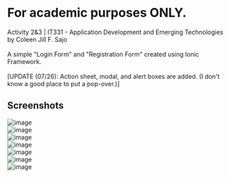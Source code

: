 # For academic purposes ONLY.
Activity 2&3 | IT331 - Application Development and Emerging Technologies <br/>
by Coleen Jill F. Sajo <br /><br/>
A simple "Login Form" and "Registration Form" created using Ionic Framework. <br/><br/>
[UPDATE (07/26): Action sheet, modal, and alert boxes are added. (I don't know a good place to put a pop-over.)]
## Screenshots
![image](https://user-images.githubusercontent.com/108327605/180978819-79ce9306-9ec4-4abb-a6d4-7ebd7bbd23c4.png) <br/>
![image](https://user-images.githubusercontent.com/108327605/180978919-2beca172-a82e-4623-8a65-b425ae81b8c8.png) <br/>
![image](https://user-images.githubusercontent.com/108327605/180982896-0375b2d7-3520-44d9-8072-12d94e9e113f.png) <br/>
![image](https://user-images.githubusercontent.com/108327605/180157373-7795edb3-964d-4945-8ce1-e135ed49d4d3.png) <br/>
![image](https://user-images.githubusercontent.com/108327605/180979169-a237efe1-931f-411b-817c-d66903081717.png) <br/>
![image](https://user-images.githubusercontent.com/108327605/180979519-78dc9f72-fd4d-4233-ba43-78f8191922e3.png) <br/>
![image](https://user-images.githubusercontent.com/108327605/180979610-e948ab36-8bc7-4885-b1ac-67d2c584e4b0.png)

